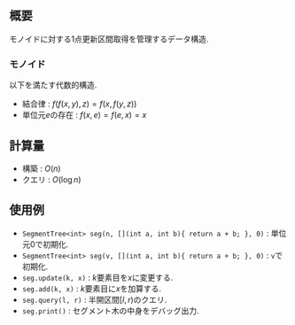 ## 概要

モノイドに対する1点更新区間取得を管理するデータ構造.

### モノイド

以下を満たす代数的構造.

* 結合律 : $f(f(x, y), z) = f(x, f(y, z))$
* 単位元$e$の存在 : $f(x, e) = f(e, x) = x$

## 計算量

* 構築 : $O(n)$
* クエリ : $O(\log n)$

## 使用例

* `SegmentTree<int> seg(n, [](int a, int b){ return a + b; }, 0)` : 単位元$0$で初期化.
* `SegmentTree<int> seg(v, [](int a, int b){ return a + b; }, 0)` : `v`で初期化.
* `seg.update(k, x)` : $k$要素目を$x$に変更する.
* `seg.add(k, x)` : $k$要素目に$x$を加算する.
* `seg.query(l, r)` : 半開区間$[l, r)$のクエリ.
* `seg.print()` : セグメント木の中身をデバッグ出力.
